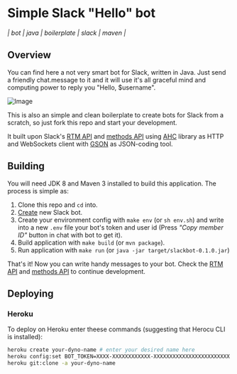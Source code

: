 # Simple Slack "Hello" bot
*| bot | java | boilerplate | slack | maven |*

## Overview
You can find here a not very smart bot for Slack, written in Java. Just send a friendly chat.message to it and it will use it's all graceful mind and computing power to reply you "Hello, $username".

![Image](https://i.imgur.com/oDxWnRn.png)

This is also an simple and clean boilerplate to create bots for Slack from a scratch, so just fork this repo and start your development.

It built upon Slack's [RTM API](https://api.slack.com/rtm) and [methods API](https://api.slack.com/methods) using [AHC](https://github.com/AsyncHttpClient/async-http-client) library as HTTP and WebSockets client with [GSON](https://github.com/google/gson) as JSON-coding tool.

## Building
You will need JDK 8 and Maven 3 installed to build this application.
The process is simple as:

1. Clone this repo and `cd` into.
2. [Create](https://my.slack.com/services/new/bot) new Slack bot.
3. Create your environment config with `make env` (or `sh env.sh`) and write into a new `.env` file your bot's token and user id (Press *"Copy member ID"* button in chat with bot to get it).
4. Build application with `make build` (or `mvn package`).
5. Run application with `make run` (or `java -jar target/slackbot-0.1.0.jar`)

That's it! Now you can write handy messages to your bot. Check the [RTM API](https://api.slack.com/rtm) and [methods API](https://api.slack.com/methods) to continue development.

## Deploying
### Heroku
To deploy on Heroku enter theese commands (suggesting that Herocu CLI is installed):

```bash
heroku create your-dyno-name # enter your desired name here
heroku config:set BOT_TOKEN=XXXX-XXXXXXXXXXXX-XXXXXXXXXXXXXXXXXXXXXXXX BOT_USER=XXXXXXXXX
heroku git:clone -a your-dyno-name
```
